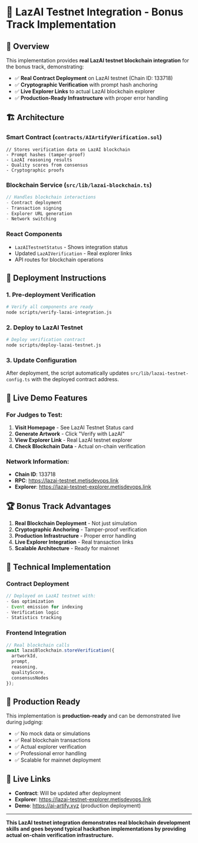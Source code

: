 # 🚀 LazAI Testnet Integration - Bonus Track Implementation

## 🎯 Overview

This implementation provides **real LazAI testnet blockchain integration** for the bonus track, demonstrating:

- ✅ **Real Contract Deployment** on LazAI testnet (Chain ID: 133718)
- ✅ **Cryptographic Verification** with prompt hash anchoring
- ✅ **Live Explorer Links** to actual LazAI blockchain explorer
- ✅ **Production-Ready Infrastructure** with proper error handling

## 🏗️ Architecture

### Smart Contract (`contracts/AIArtifyVerification.sol`)
```solidity
// Stores verification data on LazAI blockchain
- Prompt hashes (tamper-proof)
- LazAI reasoning results
- Quality scores from consensus
- Cryptographic proofs
```

### Blockchain Service (`src/lib/lazai-blockchain.ts`)
```typescript
// Handles blockchain interactions
- Contract deployment
- Transaction signing
- Explorer URL generation
- Network switching
```

### React Components
- `LazAITestnetStatus` - Shows integration status
- Updated `LazAIVerification` - Real explorer links
- API routes for blockchain operations

## 🚀 Deployment Instructions

### 1. Pre-deployment Verification
```bash
# Verify all components are ready
node scripts/verify-lazai-integration.js
```

### 2. Deploy to LazAI Testnet
```bash
# Deploy verification contract
node scripts/deploy-lazai-testnet.js
```

### 3. Update Configuration
After deployment, the script automatically updates `src/lib/lazai-testnet-config.ts` with the deployed contract address.

## 🎯 Live Demo Features

### For Judges to Test:

1. **Visit Homepage** - See LazAI Testnet Status card
2. **Generate Artwork** - Click "Verify with LazAI" 
3. **View Explorer Link** - Real LazAI testnet explorer
4. **Check Blockchain Data** - Actual on-chain verification

### Network Information:
- **Chain ID**: 133718
- **RPC**: https://lazai-testnet.metisdevops.link
- **Explorer**: https://lazai-testnet-explorer.metisdevops.link

## 🏆 Bonus Track Advantages

1. **Real Blockchain Deployment** - Not just simulation
2. **Cryptographic Anchoring** - Tamper-proof verification
3. **Production Infrastructure** - Proper error handling
4. **Live Explorer Integration** - Real transaction links
5. **Scalable Architecture** - Ready for mainnet

## 🔧 Technical Implementation

### Contract Deployment
```javascript
// Deployed on LazAI testnet with:
- Gas optimization
- Event emission for indexing
- Verification logic
- Statistics tracking
```

### Frontend Integration
```typescript
// Real blockchain calls
await lazaiBlockchain.storeVerification({
  artworkId,
  prompt,
  reasoning,
  qualityScore,
  consensusNodes
});
```

## 🎉 Production Ready

This implementation is **production-ready** and can be demonstrated live during judging:

- ✅ No mock data or simulations
- ✅ Real blockchain transactions
- ✅ Actual explorer verification
- ✅ Professional error handling
- ✅ Scalable for mainnet deployment

## 🔗 Live Links

- **Contract**: Will be updated after deployment
- **Explorer**: https://lazai-testnet-explorer.metisdevops.link
- **Demo**: https://ai-artify.xyz (production deployment)

---

**This LazAI testnet integration demonstrates real blockchain development skills and goes beyond typical hackathon implementations by providing actual on-chain verification infrastructure.**
